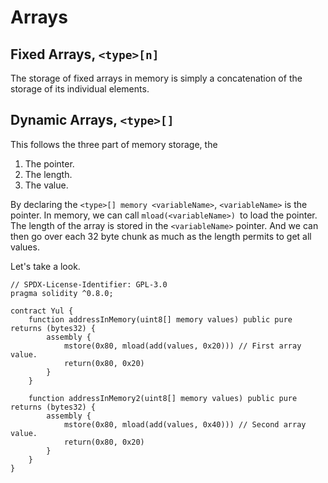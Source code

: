 # Arrays

## Fixed Arrays, `<type>[n]`

The storage of fixed arrays in memory is simply a concatenation of the storage of its individual elements.

## Dynamic Arrays, `<type>[]`

This follows the three part of memory storage, the

1. The pointer.
2. The length.
3. The value.

By declaring the `<type>[] memory <variableName>`, `<variableName>` is the pointer. In memory, we can call `mload(<variableName>) `to load the pointer. The length of the array is stored in the `<variableName>` pointer. And we can then go over each 32 byte chunk as much as the length permits to get all values.

Let's take a look.

```solidity
// SPDX-License-Identifier: GPL-3.0
pragma solidity ^0.8.0;

contract Yul {
    function addressInMemory(uint8[] memory values) public pure returns (bytes32) {
        assembly {
            mstore(0x80, mload(add(values, 0x20))) // First array value.
            return(0x80, 0x20)
        }
    }

    function addressInMemory2(uint8[] memory values) public pure returns (bytes32) {
        assembly {
            mstore(0x80, mload(add(values, 0x40))) // Second array value.
            return(0x80, 0x20)
        }
    }
}
```